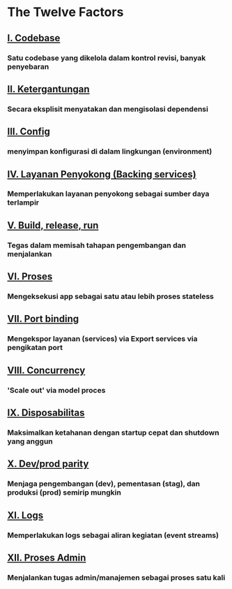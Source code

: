 The Twelve Factors
==================

## [I. Codebase](./codebase)
### Satu codebase yang dikelola dalam kontrol revisi, banyak penyebaran

## [II. Ketergantungan](./dependencies)
### Secara eksplisit menyatakan dan mengisolasi dependensi

## [III. Config](./config)
### menyimpan konfigurasi di dalam lingkungan (environment)

## [IV. Layanan Penyokong (Backing services)](./backing-services)
### Memperlakukan layanan penyokong sebagai sumber daya terlampir

## [V. Build, release, run](./build-release-run)
### Tegas dalam memisah tahapan pengembangan dan menjalankan

## [VI. Proses](./processes)
### Mengeksekusi app sebagai satu atau lebih proses stateless

## [VII. Port binding](./port-binding)
### Mengekspor layanan (services) via Export services via pengikatan port

## [VIII. Concurrency](./concurrency)
### 'Scale out' via model proces

## [IX. Disposabilitas](./disposability)
### Maksimalkan ketahanan dengan startup cepat dan shutdown yang anggun

## [X. Dev/prod parity](./dev-prod-parity)
### Menjaga pengembangan (dev), pementasan (stag), dan produksi (prod) semirip mungkin

## [XI. Logs](./logs)
### Memperlakukan logs sebagai aliran kegiatan (event streams)

## [XII. Proses Admin](./admin-processes)
### Menjalankan tugas admin/manajemen sebagai proses satu kali
